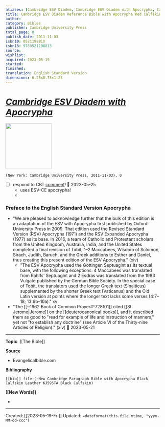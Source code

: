 ```yaml
---
aliases: [Cambridge ESV Diadem, Cambridge ESV Diadem with Apocrypha, Cambridge ESV Diadem Reference Bible with Apocrypha Red Calfskin]
title: Cambridge ESV Diadem Reference Bible with Apocrypha Red Calfskin
author: 
category: Bibles
publisher: Cambridge University Press
total_page: 0
publish_date: 2011-11-03
isbn10: 052119881X
isbn13: 9780521198813
source: 
wishlist: 
acquired: 2023-05-19
started: 
finished: 
translation: English Standard Version
dimensions: 6.25x8.75x1.25
---
```

# *[Cambridge ESV Diadem with Apocrypha](https://evangelicalbible.com/product/cambridge-esv-diadem-reference-bible-with-apocrypha-red-calfskin-leather-red-letter-text/)*

<img src="https://evangelicalbible.com/wp-content/uploads/2023/01/ESV-DIADEM-9781009087919A.jpg" width=150>

`(New York: Cambridge University Press, 2011-11-03), 0`


- [ ] respond to CBT [comment](https://catholicbibletalk.com/2022/05/esv-diadem-w-apocrypha-red-calfskin-leather-edge-lined-review/)! 📅 2023-05-25
	- uses ESV-CE apocrypha! 
	- 

### Preface to the English Standard Version Apocrypha
- "We are pleased to acknowledge further that the bulk of this edition is an adaptation of the ESV with Apocrypha first published by Oxford University Press in 2009. That edition used the Revised Standard Version (RSV) Apocrypha (1971) and the RSV Expanded Apocrypha (1977) as its base. In 2016, a team of Catholic and Protestant scholars from the United Kingdom, Australia, India, and the United States completed a final revision of Tobit, 1–2 Maccabees, Wisdom of Solomon, Sirach, Judith, Baruch, and the Greek additions to Esther and Daniel, thus creating this present edition of the ESV Apocrypha." (xiv)
	- "The ESV Apocrypha used the Göttingen Septuagint as its textual base, with the following exceptions: 4 Maccabees was translated from Rahlfs' Septuagint and 2 Esdras was translated from the 1983 Vulgate published by the German Bible Society. In the special case of Tobit, the translators used the longer Greek text (Sinaiticus) supplemented by the shorter Greek text (Vaticanus) and the Old Latin version at points where the longer text lacks some verses (4:7–18; 13:6b–10a)." xv
- "The [[~1662 Book of Common Prayer#^728f01]] cited [[St. Jerome|Jerome]] on the [[deuterocanonical books]], and it described them as good to "read for example of life and instruction of manners," yet not "to establish any doctrine" (see Article VI of the Thirty-nine Articles of Religion)." (xiv) 📅 2023-05-21

--- 
**Topic**: [[The Bible]]

**Source**
- Evangelicalbible.com

**Bibliography**

```query
[[bib]] file:(~New Cambridge Paragraph Bible with Apocrypha Black Calfskin Leather KJ595TA Black Calfskin)
```
 

**[[New Words]]**

- 

---
Created: [[2023-05-19-Fri]]
Updated: `=dateformat(this.file.mtime, "yyyy-MM-dd-ccc")`